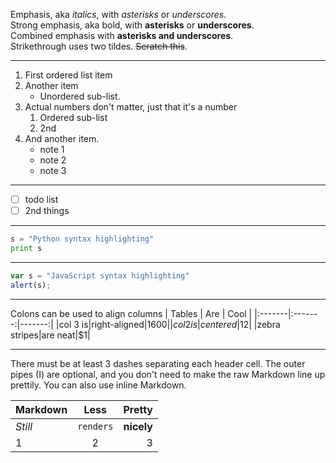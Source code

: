 Emphasis, aka *italics*, with *asterisks* or *underscores*.  
Strong emphasis, aka bold, with **asterisks** or **underscores**.  
Combined emphasis with **asterisks and underscores**.  
Strikethrough uses two tildes. ~~Seratch this~~.  

---

1. First ordered list item
2. Another item
   * Unordered sub-list.
3. Actual numbers don't matter, just that it's a number
   1. Ordered sub-list
   2. 2nd
4. And another item.
   * note 1
   * note 2  
   * note 3

---

- [ ] todo list
- [ ] 2nd things

---

```py
s = "Python syntax highlighting"
print s
```
---

```js
var s = "JavaScript syntax highlighting"
alert(s);
```

---

Colons can be used to align columns
| Tables | Are | Cool |
|:-------|:-------:|-------:|
|col 3 is|right-aligned|$1600|
|col 2 is|centered|$12|
|zebra stripes|are neat|$1|

---

There must be at least 3 dashes separating each header cell.
The outer pipes (I) are optional, and you don't need to make the raw Markdown line up prettily. You can also use inline Markdown.


| Markdown | Less | Pretty |
|:-------|:-------:|-------:|
|*Still*|`renders`|**nicely**|
|1|2|3|


  

